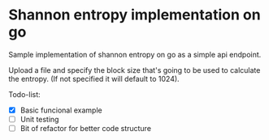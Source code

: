 # Shannon entropy implementation on go 

Sample implementation of shannon entropy on go as a simple api endpoint.

Upload a file and specify the block size that's going to be used to calculate the entropy. (If not specified it will default to 1024).



Todo-list:
* [x] Basic funcional example
* [ ] Unit testing
* [ ] Bit of refactor for better code structure
